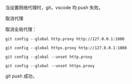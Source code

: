 当设置网络代理时，git，vscode 均 push 失败。

取消代理

取消全局代理：

```
git config --global http.proxy http://127.0.0.1:1080

git config --global https.proxy http://127.0.0.1:1080

git config --global --unset http.proxy

git config --global --unset https.proxy
```

git push 成功，

